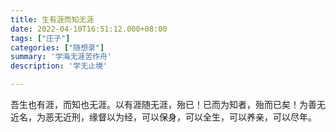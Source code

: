 ```yaml
---
title: 生有涯而知无涯
date: 2022-04-10T16:51:12.000+08:00
tags: ["庄子"]
categories: ["随想录"]
summary: '学海无涯苦作舟'
description: '学无止境'

---
```

吾生也有涯，而知也无涯。以有涯随无涯，殆已！已而为知者，殆而已矣！为善无近名，为恶无近刑，缘督以为经，可以保身，可以全生，可以养亲，可以尽年。
